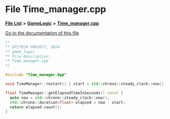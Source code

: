 

# File Time\_manager.cpp

[**File List**](files.md) **>** [**GameLogic**](dir_43a675281a639807a8e84134baca4472.md) **>** [**Time\_manager.cpp**](GameLogic_2Time__manager_8cpp.md)

[Go to the documentation of this file](GameLogic_2Time__manager_8cpp.md)


```C++
/*
** EPITECH PROJECT, 2024
** game_logic
** File description:
** Time_manager.cpp
*/

#include "Time_manager.hpp"

void TimeManager::restart() { start = std::chrono::steady_clock::now(); }

float TimeManager::getElapsedTimeInSeconds() const {
  auto now = std::chrono::steady_clock::now();
  std::chrono::duration<float> elapsed = now - start;
  return elapsed.count();
}
```


